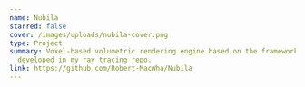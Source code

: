 ```yaml
---
name: Nubila
starred: false
cover: /images/uploads/nubila-cover.png
type: Project
summary: Voxel-based volumetric rendering engine based on the framework I
  developed in my ray tracing repo.
link: https://github.com/Robert-MacWha/Nubila
---
```

